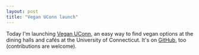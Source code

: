 ```yaml
---
layout: post
title: "Vegan UConn launch"
---
```


Today I'm launching <a href="http://veganuconn.com">Vegan UConn</a>, an easy way to find vegan options at the dining halls and caf&eacute;s at the University of Connecticut. It's on [GitHub](https://github.com/brortao/vegan-uconn), too (contributions are welcome).

